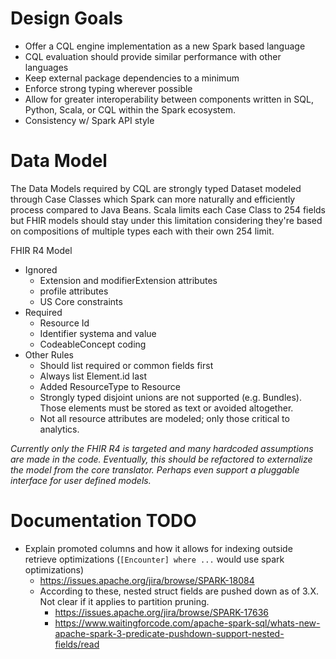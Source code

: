 # Design Goals
- Offer a CQL engine implementation as a new Spark based language
- CQL evaluation should provide similar performance with other languages
- Keep external package dependencies to a minimum
- Enforce strong typing wherever possible
- Allow for greater interoperability between components written in SQL, Python, Scala, or CQL within the Spark ecosystem.
- Consistency w/ Spark API style

# Data Model
The Data Models required by CQL are strongly typed Dataset modeled through Case Classes which Spark can more naturally and efficiently process compared to Java Beans. Scala limits each Case Class to 254 fields but FHIR models should stay under this limitation considering they're based on compositions of multiple types each with their own 254 limit.

FHIR R4 Model
- Ignored
    - Extension and modifierExtension attributes
    - profile attributes
    - US Core constraints
- Required
    - Resource Id
    - Identifier systema and value
    - CodeableConcept coding
- Other Rules
    - Should list required or common fields first
    - Always list Element.id last
    - Added ResourceType to Resource
    - Strongly typed disjoint unions are not supported (e.g. Bundles). Those elements must be stored as text or avoided altogether.
    - Not all resource attributes are modeled; only those critical to analytics.

*Currently only the FHIR R4 is targeted and many hardcoded assumptions are made in the code. Eventually, this should be refactored to externalize the model from the core translator. Perhaps even support a pluggable interface for user defined models.*

# Documentation TODO
- Explain promoted columns and how it allows for indexing outside retrieve optimizations (`[Encounter] where ...` would use spark optimizations)
    - https://issues.apache.org/jira/browse/SPARK-18084
    - According to these, nested struct fields are pushed down as of 3.X. Not clear if it applies to partition pruning.
        - https://issues.apache.org/jira/browse/SPARK-17636
        - https://www.waitingforcode.com/apache-spark-sql/whats-new-apache-spark-3-predicate-pushdown-support-nested-fields/read
